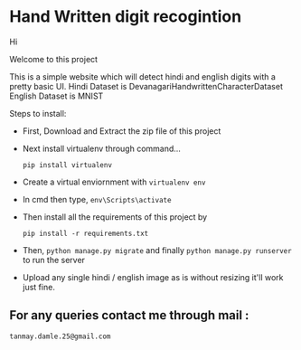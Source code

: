 # Hand Written digit recogintion

Hi

Welcome to this project


This is a simple website which will detect hindi and english digits with a pretty basic UI.
Hindi Dataset is DevanagariHandwrittenCharacterDataset
English Dataset is MNIST


Steps to install:
  - First, Download and Extract the zip file of this project
  - Next install virtualenv through command...

        pip install virtualenv

  - Create  a virtual enviornment with `virtualenv env`
  - In cmd then type, `env\Scripts\activate`
  - Then install all the requirements of this project by

        pip install -r requirements.txt
  - Then, `python manage.py migrate` and finally `python manage.py runserver` to run the server

  - Upload any single hindi / english image as is without resizing it'll work just fine.

  ## For any queries contact me through mail :
  `tanmay.damle.25@gmail.com`
